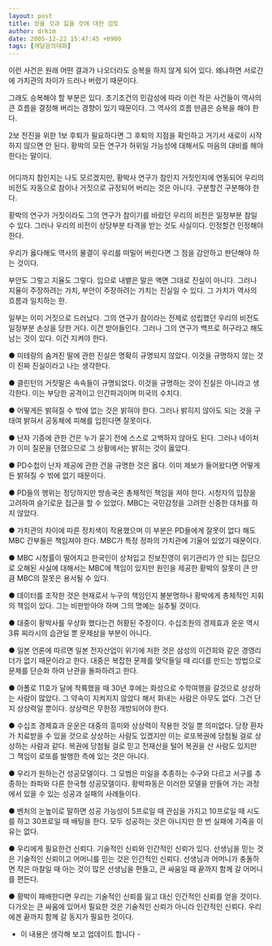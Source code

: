 ```yaml
---
layout: post
title: 얻을 것과 잃을 것에 대한 검토
author: drkim
date: 2005-12-22 15:47:45 +0900
tags: [깨달음의대화]
---
```


  
이런 사건은 원래 어떤 결과가 나오더라도 승복을 하지 않게 되어 있다. 왜냐하면 서로간에 가치관의 차이가 드러나 버렸기 때문이다. 
  

  
그래도 승복해야 할 부분은 있다. 초기조건의 민감성에 따라 이런 작은 사건들이 역사의 큰 흐름을 결정해 버리는 경향이 있기 때문이다. 그 역사의 흐름 만큼은 승복을 해야 한다. 
  

  
2보 전진을 위한 1보 후퇴가 필요하다면 그 후퇴의 지점을 확인하고 거기서 새로이 시작하지 않으면 안 된다. 황박의 모든 연구가 허위일 가능성에 대해서도 마음의 대비를 해야 한다는 말이다.
  

  
###
  

  
어디까지 참인지는 나도 모르겠지만, 황박사 연구가 참인지 거짓인지에 연동되어 우리의 비전도 자동으로 참이나 거짓으로 규정되어 버리는 것은 아니다. 구분할건 구분해야 한다. 
  

  
황박의 연구가 거짓이라도 그의 연구가 참이기를 바랐던 우리의 비전은 일정부분 참일 수 있다. 그러나 우리의 비전이 상당부분 타격을 받는 것도 사실이다. 인정할건 인정해야 한다. 
  

  
우리가 옳다해도 역사의 물결이 우리를 떠밀어 버린다면 그 점을 감안하고 판단해야 하는 것이다. 
  

  
부안도 그렇고 지율도 그렇다. 입으로 내뱉은 말은 액면 그대로 진실이 아니다. 그러나 지율이 주장하려는 가치, 부안이 주장하려는 가치는 진실일 수 있다. 그 가치가 역사의 흐름과 일치하는 한.
  

  
일부는 이미 거짓으로 드러났다. 그의 연구가 참이라는 전제로 성립했던 우리의 비전도 일정부분 손상을 당한 거다. 이건 받아들인다. 그러나 그의 연구가 백프로 허구라고 해도 남는 것이 있다. 이건 지켜야 한다. 
  

  
● 미테랑의 숨겨진 딸에 관한 진실은 명확히 규명되지 않았다. 이것을 규명하지 않는 것이 진짜 진실이라고 나는 생각한다. 
  

  
● 클린턴의 거짓말은 속속들이 규명되었다. 이것을 규명하는 것이 진실은 아니라고 생각한다. 이는 부당한 공격이고 인간파괴이며 미국의 수치다.
  

  
● 어떻게든 밝혀질 수 밖에 없는 것은 밝혀야 한다. 그러나 밝히지 않아도 되는 것을 구태여 밝혀서 공동체에 피해를 입힌다면 잘못이다.
  

  
● 난자 기증에 관한 건은 누가 묻기 전에 스스로 고백하지 않아도 된다. 그러나 네이처가 이미 질문을 던졌으므로 그 상황에서는 밝히는 것이 옳았다. 
  

  
● PD수첩이 난자 제공에 관한 건을 규명한 것은 옳다. 이미 제보가 들어왔다면 어떻게든 밝혀질 수 밖에 없기 때문이다. 
  

  
● PD들의 행위는 정당하지만 방송국은 총체적인 책임을 져야 한다. 시청자의 입장을 고려하여 슬기로운 접근을 할 수 있었다. MBC는 국민감정을 고려한 신중한 대처를 하지 않았다. 
  

  
● 가치관의 차이에 따른 정치색이 작용했으며 이 부분은 PD들에게 잘못이 없다 해도 MBC 간부들은 책임져야 한다. MBC가 특정 정파의 가치관에 기울어 있었기 때문이다. 
  

  
● MBC 시청률이 떨어지고 한국인이 상처입고 진보진영이 위기관리가 안 되는 집단으로 오해된 사실에 대해서는 MBC에 책임이 있지만 원인을 제공한 황박의 잘못이 큰 만큼 MBC의 잘못은 용서될 수 있다.
  

  
● 데이터를 조작한 것은 현재로서 누구의 책임인지 불분명하나 황박에게 총체적인 지휘의 책임이 있다. 그는 비판받아야 하며 그의 명예는 실추될 것이다.
  

  
● 대중이 황박사를 우상화 했다는건 허황된 주장이다. 수십조원의 경제효과 운운 역시 3류 찌라시의 습관일 뿐 문제삼을 부분이 아니다.
  

  
● 일본 언론에 따르면 일본 전자산업이 위기에 처한 것은 삼성의 이건희와 같은 경영리더가 없기 때문이라고 한다. 대중은 복잡한 문제를 맞닥들일 때 리더를 만드는 방법으로 문제를 단순화 하여 난관을 돌파하려고 한다. 
  

  
● 아폴로 11호가 달에 착륙했을 때 30년 후에는 화성으로 수학여행을 갈것으로 상상하는 사람이 많았다. 그 약속이 지켜지지 않았다 해서 화내는 사람은 아무도 없다. 그건 단지 상상력일 뿐이다. 상상력은 무한정 개방되어야 한다. 
  

  
● 수십조 경제효과 운운은 대중의 흥미와 상상력이 작용한 것일 뿐 의미없다. 당장 환자가 치료받을 수 있을 것으로 상상하는 사람도 있겠지만 이는 로또복권에 당첨될 걸로 상상하는 사람과 같다. 복권에 당첨될 걸로 믿고 전재산을 털어 복권을 산 사람도 있지만 그 책임이 로또를 발행한 측에 있는 것은 아니다.
  

  
● 우리가 원하는건 성공모델이다. 그 모범은 미일을 추종하는 수구와 다르고 서구를 추종하는 좌파와 다른 한국형 성공모델이다. 황박파동은 이러한 모델을 만들어 가는 과정에서 있을 수 있는 성공과 실패의 사례들이다.
  

  
● 벤처의 눈높이로 말하면 성공 가능성이 5프로일 때 관심을 가지고 10프로일 때 시도를 하고 30프로일 때 배팅을 한다. 모두 성공하는 것은 아니지만 한 번 실패에 기죽을 이유는 없다. 
  

  
● 우리에게 필요한건 신뢰다. 기술적인 신뢰와 인간적인 신뢰가 있다. 선생님을 믿는 것은 기술적인 신뢰이고 어머니를 믿는 것은 인간적인 신뢰다. 선생님과 어머니가 충돌하면 작은 마찰일 때 아는 것이 많은 선생님을 편들고, 큰 싸움일 때 끝까지 함께 갈 어머니를 편든다. 
  

  
● 황박이 패배한다면 우리는 기술적인 신뢰를 잃고 대신 인간적인 신뢰를 얻을 것이다. 다가오는 큰 싸움에 있어서 필요한 것은 기술적인 신뢰가 아니라 인간적인 신뢰다. 우리에겐 끝까지 함께 갈 동지가 필요한 것이다. 
  

  
- 이 내용은 생각해 보고 업데이트 합니다 -